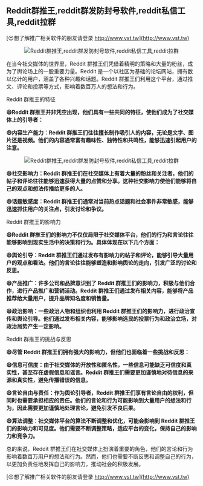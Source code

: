 ## **Reddit群推王,reddit群发防封号软件,reddit私信工具,reddit拉群**

[😍想了解推广相关软件的朋友请登录 http://www.vst.tw](http://www.vst.tw)

 <center><img src="https://vst.tw/MP4/tuiguang/png/6.png" alt="Reddit群推王,reddit群发防封号软件,reddit私信工具,reddit拉群"></center>

在当今社交媒体的世界里，Reddit 群推王们凭借着精明的策略和大量的粉丝，成为了舆论场上的一股重要力量。Reddit 是一个以社区为基础的论坛网站，拥有数以亿计的用户，涵盖了各种兴趣和话题。Reddit 群推王们利用这个平台，通过推文、评论和投票等方式，影响着数百万人的想法和行为。

Reddit 群推王的特征

**😄Reddit 群推王并非凭空出现，他们具有一些共同的特征，使他们成为了社交媒体上的引导者：**

**😄内容生产能力：Reddit 群推王们往往擅长制作吸引人的内容，无论是文字、图片还是视频。他们的内容通常富有趣味性、独特性和共鸣性，能够迅速引起用户的注意。**

 <center><img src="https://vst.tw/MP4/tuiguang/png/6.png" alt="Reddit群推王,reddit群发防封号软件,reddit私信工具,reddit拉群"></center>

**😄社交影响力：Reddit 群推王们在社交媒体上有着大量的粉丝和关注者，他们的帖子和评论往往能够迅速获得大量的点赞和分享。这种社交影响力使他们能够将自己的观点和想法传播给更多的人。**

**😄话题敏感度：Reddit 群推王们通常对当前热点话题和社会事件非常敏感，能够迅速抓住用户的关注点，引发讨论和争议。**

Reddit 群推王的影响力

**😄Reddit 群推王们的影响力不仅仅局限于社交媒体平台，他们的行为和言论往往能够影响到现实生活中的决策和行为。具体体现在以下几个方面：**

**😄舆论引导：Reddit 群推王们通过发布有影响力的帖子和评论，能够引导大量用户的观点和看法。他们的言论往往能够塑造和影响舆论的走向，引发广泛的讨论和反思。**

**😄产品推广：许多公司和品牌意识到了 Reddit 群推王们的影响力，积极与他们合作，进行产品推广和营销活动。Reddit 群推王们通过发布相关内容，能够将产品推荐给大量用户，提升品牌知名度和销售量。**

**😄政治影响：一些政治人物和组织也利用 Reddit 群推王们的影响力，进行政治宣传和舆论引导。他们通过发布相关内容，能够影响选民的投票行为和政治立场，对政治局势产生一定影响。**

Reddit 群推王的挑战与反思

**😄尽管 Reddit 群推王们拥有强大的影响力，但他们也面临着一些挑战和反思：**

**😄信息可信度：由于社交媒体的开放性和匿名性，一些信息可能缺乏可信度和真实性，甚至存在虚假信息和谣言。Reddit 群推王们需要更加谨慎地对待信息的来源和真实性，避免传播错误的信息。**

**😄言论自由与责任：作为舆论引导者，Reddit 群推王们享有言论自由的权利，但同时也需要承担相应的责任。他们的言论和行为可能影响到大量用户的想法和行为，因此需要更加谨慎地处理言论，避免引发不良后果。**

**😄算法调整：社交媒体平台的算法不断调整和优化，可能会影响到 Reddit 群推王们的影响力和可见度。他们需要不断调整策略，适应平台的变化，保持自己的影响力和竞争力。**

总的来说，Reddit 群推王们在社交媒体上扮演着重要的角色，他们的言论和行为影响着数百万用户的想法和行为。然而，他们也需要不断反思和调整自己的行为，以更加负责任地发挥自己的影响力，推动社会的积极发展。

[😍想了解推广相关软件的朋友请登录 http://www.vst.tw](http://www.vst.tw)



